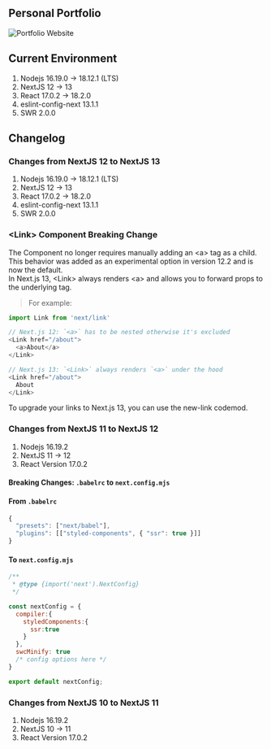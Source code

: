 ## Personal Portfolio
![Portfolio Website](https://i.ibb.co/WgPMpts/image.png)

## Current Environment
1. Nodejs 16.19.0 -> 18.12.1 (LTS)
2. NextJS 12 -> 13
3. React 17.0.2 -> 18.2.0
4. eslint-config-next 13.1.1
5. SWR 2.0.0

## Changelog
### Changes from NextJS 12 to NextJS 13
1. Nodejs 16.19.0 -> 18.12.1 (LTS)
2. NextJS 12 -> 13
3. React 17.0.2 -> 18.2.0
4. eslint-config-next 13.1.1
5. SWR 2.0.0
### \<Link\> Component Breaking Change
The <Link> Component no longer requires manually adding an \<a\> tag as a child. <br />
This behavior was added as an experimental option in version 12.2 and is now the default. <br>
In Next.js 13, \<Link\> always renders \<a\> and allows you to forward props to the underlying tag.

> For example:
```javascript
import Link from 'next/link'

// Next.js 12: `<a>` has to be nested otherwise it's excluded
<Link href="/about">
  <a>About</a>
</Link>

// Next.js 13: `<Link>` always renders `<a>` under the hood
<Link href="/about">
  About
</Link>
```
To upgrade your links to Next.js 13, you can use the new-link codemod.
### Changes from NextJS 11 to NextJS 12
1. Nodejs 16.19.2
2. NextJS 11 -> 12
3. React Version 17.0.2
#### Breaking Changes: `.babelrc` to `next.config.mjs`
#### From `.babelrc`
```javascript
{
  "presets": ["next/babel"],
  "plugins": [["styled-components", { "ssr": true }]]
}
```
#### To `next.config.mjs`
```javascript
/**
 * @type {import('next').NextConfig}
 */

const nextConfig = {
  compiler:{
    styledComponents:{
      ssr:true
    }
  },
  swcMinify: true
  /* config options here */
}

export default nextConfig;
```

### Changes from NextJS 10 to NextJS 11
1. Nodejs 16.19.2
2. NextJS 10 -> 11
3. React Version 17.0.2

